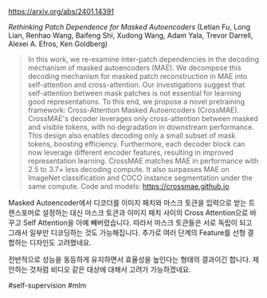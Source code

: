 https://arxiv.org/abs/2401.14391

*Rethinking Patch Dependence for Masked Autoencoders* (Letian Fu, Long Lian, Renhao Wang, Baifeng Shi, Xudong Wang, Adam Yala, Trevor Darrell, Alexei A. Efros, Ken Goldberg)

> In this work, we re-examine inter-patch dependencies in the decoding mechanism of masked autoencoders (MAE). We decompose this decoding mechanism for masked patch reconstruction in MAE into self-attention and cross-attention. Our investigations suggest that self-attention between mask patches is not essential for learning good representations. To this end, we propose a novel pretraining framework: Cross-Attention Masked Autoencoders (CrossMAE). CrossMAE's decoder leverages only cross-attention between masked and visible tokens, with no degradation in downstream performance. This design also enables decoding only a small subset of mask tokens, boosting efficiency. Furthermore, each decoder block can now leverage different encoder features, resulting in improved representation learning. CrossMAE matches MAE in performance with 2.5 to 3.7$\times$ less decoding compute. It also surpasses MAE on ImageNet classification and COCO instance segmentation under the same compute. Code and models: https://crossmae.github.io

Masked Autoencoder에서 디코더를 이미지 패치와 마스크 토큰을 입력으로 받는 트랜스포머로 설정하는 대신 마스크 토큰과 이미지 패치 사이의 Cross Attention으로 바꾸고 Self Attention을 아예 빼버렸습니다. 따라서 마스크 토큰들은 서로 독립이 되고 그래서 일부만 디코딩하는 것도 가능해집니다. 추가로 여러 단계의 Feature를 선형 결합하는 디자인도 고려했네요.

전반적으로 성능을 동등하게 유지하면서 효율성을 높인다는 형태의 결과이긴 합니다. 제안하는 것처럼 비디오 같은 대상에 대해서 고려가 가능하겠네요.

#self-supervision #mlm 